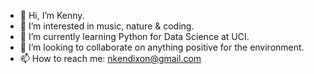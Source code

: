 - 👋 Hi, I’m Kenny.
- 👀 I’m interested in music, nature & coding.
- 🌱 I’m currently learning Python for Data Science at UCI.
- 💞️ I’m looking to collaborate on anything positive for the environment.
- 📫 How to reach me: nkendixon@gmail.com


